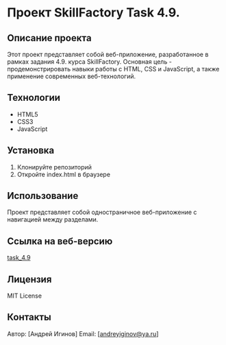 # Проект SkillFactory Task 4.9.

## Описание проекта
Этот проект представляет собой веб-приложение, разработанное в рамках задания 4.9. курса SkillFactory. Основная цель - продемонстрировать навыки работы с HTML, CSS и JavaScript, а также применение современных веб-технологий.

## Технологии
- HTML5
- CSS3
- JavaScript

## Установка
1. Клонируйте репозиторий
2. Откройте index.html в браузере

## Использование
Проект представляет собой одностраничное веб-приложение с навигацией между разделами.

## Ссылка на веб-версию
[task_4.9](https://iginov.ru/tasks/task_4.9/)

## Лицензия
MIT License

## Контакты
Автор: [Андрей Игинов]
Email: [andreyiginov@ya.ru]

